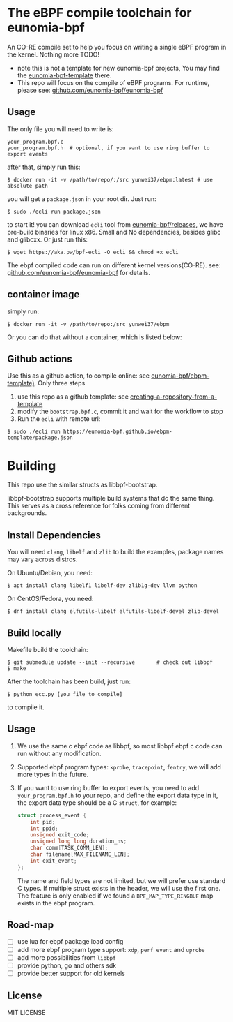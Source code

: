 # The eBPF compile toolchain for eunomia-bpf

An CO-RE compile set to help you focus on writing a single eBPF program in the kernel. Nothing more TODO!

- note this is not a template for new eunomia-bpf projects, You may find the [eunomia-bpf-template](https://github.com/eunomia-bpf/ebpm-template) there.
- This repo will focus on the compile of eBPF programs. For runtime, please see: [github.com/eunomia-bpf/eunomia-bpf](https://github.com/eunomia-bpf/eunomia-bpf)

## Usage

The only file you will need to write is:

```shell
your_program.bpf.c
your_program.bpf.h  # optional, if you want to use ring buffer to export events
```

after that, simply run this:

```shell
$ docker run -it -v /path/to/repo/:/src yunwei37/ebpm:latest # use absolute path
```

you will get a `package.json` in your root dir. Just run:

```shell
$ sudo ./ecli run package.json
```

to start it! you can download `ecli` tool from [eunomia-bpf/releases](https://github.com/eunomia-bpf/eunomia-bpf/releases), we have pre-build binaries for linux x86. Small and No dependencies, besides glibc and glibcxx. Or just run this:

```shell
$ wget https://aka.pw/bpf-ecli -O ecli && chmod +x ecli
```

The ebpf compiled code can run on different kernel versions(CO-RE).
see: [github.com/eunomia-bpf/eunomia-bpf](https://github.com/eunomia-bpf/eunomia-bpf) for details.

## container image

simply run:

```shell
$ docker run -it -v /path/to/repo:/src yunwei37/ebpm
```

Or you can do that without a container, which is listed below:

## Github actions

Use this as a github action, to compile online: see [eunomia-bpf/ebpm-template)](https://github.com/eunomia-bpf/ebpm-template). Only three steps

1. use this repo as a github template: see [creating-a-repository-from-a-template](https://docs.github.com/en/repositories/creating-and-managing-repositories/creating-a-repository-from-a-template)
2. modify the `bootstrap.bpf.c`, commit it and wait for the workflow to stop
3. Run the `ecli` with remote url:

```shell
$ sudo ./ecli run https://eunomia-bpf.github.io/ebpm-template/package.json
```

# Building

This repo use the similar structs as libbpf-bootstrap.

libbpf-bootstrap supports multiple build systems that do the same thing.
This serves as a cross reference for folks coming from different backgrounds.

## Install Dependencies

You will need `clang`, `libelf` and `zlib` to build the examples, package names may vary across distros.

On Ubuntu/Debian, you need:
```shell
$ apt install clang libelf1 libelf-dev zlib1g-dev llvm python
```

On CentOS/Fedora, you need:

```shell
$ dnf install clang elfutils-libelf elfutils-libelf-devel zlib-devel
```

## Build locally

Makefile build the toolchain:

```shell
$ git submodule update --init --recursive       # check out libbpf
$ make
```

After the toolchain has been build, just run:

```shell
$ python ecc.py [you file to compile]
```

to compile it.

## Usage

1. We use the same c ebpf code as libbpf, so most libbpf ebpf c code can run without any modification.
2. Supported ebpf program types: `kprobe`, `tracepoint`, `fentry`, we will add more types in the future.
3. If you want to use ring buffer to export events, you need to add `your_program.bpf.h` to your repo, and
   define the export data type in it, the export data type should be a C `struct`, for example:

    ```c
    struct process_event {
        int pid;
        int ppid;
        unsigned exit_code;
        unsigned long long duration_ns;
        char comm[TASK_COMM_LEN];
        char filename[MAX_FILENAME_LEN];
        int exit_event;
    };
    ```

    The name and field types are not limited, but we will prefer use standard C types. If multiple struct
    exists in the header, we will use the first one. The feature is only enabled if we found a `BPF_MAP_TYPE_RINGBUF`
    map exists in the ebpf program.

## Road-map

- [ ] use lua for ebpf package load config
- [ ] add more ebpf program type support: `xdp`, `perf event` and `uprobe`
- [ ] add more possibilities from `libbpf`
- [ ] provide python, go and others sdk
- [ ] provide better support for old kernels

## License

MIT LICENSE